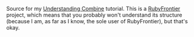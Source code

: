 Source for my [Understanding Combine](https://www.apeth.com/UnderstandingCombine/) tutorial. This is a [RubyFrontier](https://github.com/mattneub/RubyFrontier) project, which means that you probably won't understand its structure (because I am, as far as I know, the sole user of RubyFrontier), but that's okay.
